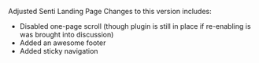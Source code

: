 Adjusted Senti Landing Page
Changes to this version includes:
- Disabled one-page scroll (though plugin is still in place if re-enabling is was brought into discussion)
- Added an awesome footer
- Added sticky navigation
